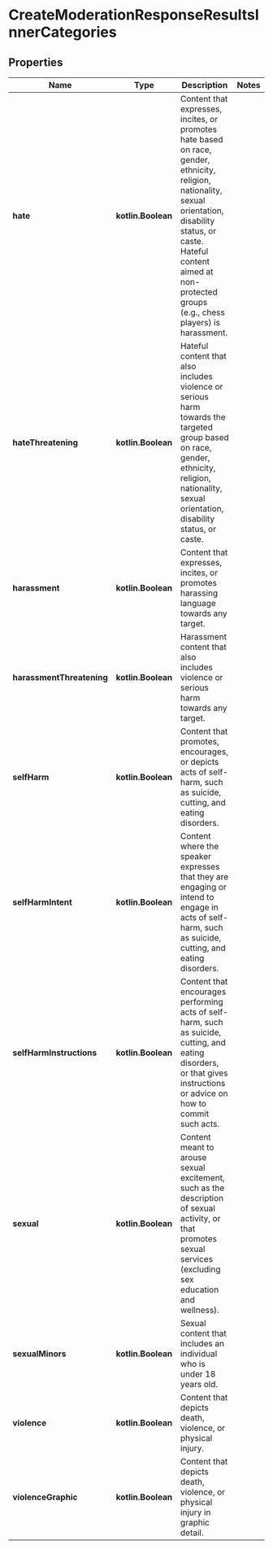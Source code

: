 
# CreateModerationResponseResultsInnerCategories

## Properties
Name | Type | Description | Notes
------------ | ------------- | ------------- | -------------
**hate** | **kotlin.Boolean** | Content that expresses, incites, or promotes hate based on race, gender, ethnicity, religion, nationality, sexual orientation, disability status, or caste. Hateful content aimed at non-protected groups (e.g., chess players) is harassment. | 
**hateThreatening** | **kotlin.Boolean** | Hateful content that also includes violence or serious harm towards the targeted group based on race, gender, ethnicity, religion, nationality, sexual orientation, disability status, or caste. | 
**harassment** | **kotlin.Boolean** | Content that expresses, incites, or promotes harassing language towards any target. | 
**harassmentThreatening** | **kotlin.Boolean** | Harassment content that also includes violence or serious harm towards any target. | 
**selfHarm** | **kotlin.Boolean** | Content that promotes, encourages, or depicts acts of self-harm, such as suicide, cutting, and eating disorders. | 
**selfHarmIntent** | **kotlin.Boolean** | Content where the speaker expresses that they are engaging or intend to engage in acts of self-harm, such as suicide, cutting, and eating disorders. | 
**selfHarmInstructions** | **kotlin.Boolean** | Content that encourages performing acts of self-harm, such as suicide, cutting, and eating disorders, or that gives instructions or advice on how to commit such acts. | 
**sexual** | **kotlin.Boolean** | Content meant to arouse sexual excitement, such as the description of sexual activity, or that promotes sexual services (excluding sex education and wellness). | 
**sexualMinors** | **kotlin.Boolean** | Sexual content that includes an individual who is under 18 years old. | 
**violence** | **kotlin.Boolean** | Content that depicts death, violence, or physical injury. | 
**violenceGraphic** | **kotlin.Boolean** | Content that depicts death, violence, or physical injury in graphic detail. | 



